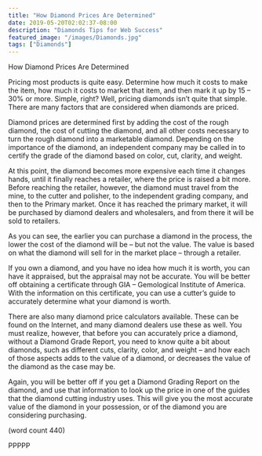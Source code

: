 ```yaml
---
title: "How Diamond Prices Are Determined"
date: 2019-05-20T02:02:37-08:00
description: "Diamonds Tips for Web Success"
featured_image: "/images/Diamonds.jpg"
tags: ["Diamonds"]
---
```


How Diamond Prices Are Determined

Pricing most products is quite easy. 
Determine how much it costs to make the 
item, how much it costs to market that item, 
and then mark it up by 15 – 30% or more. 
Simple, right? Well, pricing diamonds isn’t 
quite that simple. There are many factors 
that are considered when diamonds are 
priced.

Diamond prices are determined first by 
adding the cost of the rough diamond, the 
cost of cutting the diamond, and all other 
costs necessary to turn the rough diamond 
into a marketable diamond. Depending on 
the importance of the diamond, an 
independent company may be called in to 
certify the grade of the diamond based on 
color, cut, clarity, and weight.

At this point, the diamond becomes more 
expensive each time it changes hands, until 
it finally reaches a retailer, where the price is 
raised a bit more. Before reaching the 
retailer, however, the diamond must travel 
from the mine, to the cutter and polisher, to 
the independent grading company, and 
then to the Primary market. Once it has 
reached the primary market, it will be 
purchased by diamond dealers and 
wholesalers, and from there it will be sold 
to retailers.

As you can see, the earlier you can purchase 
a diamond in the process, the lower the cost 
of the diamond will be – but not the value. 
The value is based on what the diamond will 
sell for in the market place – through a retailer.

If you own a diamond, and you have no idea 
how much it is worth, you can have it 
appraised, but the appraisal may not be 
accurate. You will be better off obtaining a 
certificate through GIA – Gemological Institute 
of America. With the information on this 
certificate, you can use a cutter’s guide to 
accurately determine what your diamond is 
worth. 

There are also many diamond price 
calculators available. These can be found 
on the Internet, and many diamond dealers 
use these as well. You must realize, however, 
that before you can accurately price a 
diamond, without a Diamond Grade Report, 
you need to know quite a bit about diamonds, 
such as different cuts, clarity, color, and weight 
– and how each of those aspects adds to the 
value of a diamond, or decreases the value of 
the diamond as the case may be. 

Again, you will be better off if you get a 
Diamond Grading Report on the diamond, 
and use that information to look up the price 
in one of the guides that the diamond cutting 
industry uses. This will give you the most 
accurate value of the diamond in your 
possession, or of the diamond you are 
considering purchasing. 

(word count 440)

PPPPP

